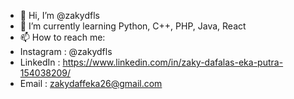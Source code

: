 - 👋 Hi, I’m @zakydfls
- 🌱 I’m currently learning Python, C++, PHP, Java, React
- 📫 How to reach me:
- Instagram : @zakydfls 
- LinkedIn : https://www.linkedin.com/in/zaky-dafalas-eka-putra-154038209/
- Email : zakydaffeka26@gmail.com

<!---
zakydfls/zakydfls is a ✨ special ✨ repository because its `README.md` (this file) appears on your GitHub profile.
You can click the Preview link to take a look at your changes.
--->
